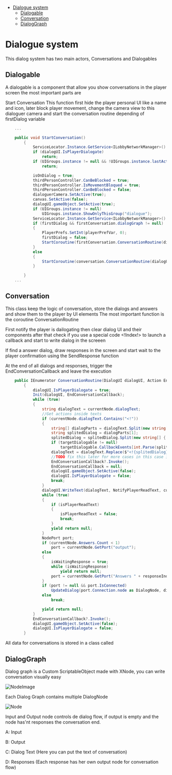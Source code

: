 
- [Dialogue system](#dialogue-system)
  - [Dialogable](#dialogable)
  - [Conversation](#conversation)
  - [DialogGraph](#dialoggraph)

# Dialogue system
This dialog system has two main actors, Conversations and Dialogables

## Dialogable
A dialogable is a component that allow you show conversations in the player screen the most important parts are

Start Conversation
This function first hide the player personal UI like a name and icon, later block player movement, change the camera view to this dialoguer camera and start the conversation routine depending of firstDialog variable
```cs
    ...

    public void StartConversation()
        {
            ServiceLocator.Instance.GetService<ILobbyNetworkManager>().ShowPlayerPersonalUI(false);
            if (dialogUI.IsPlayerDialogate)
                return;
            if (UIGroups.instance != null && !UIGroups.instance.lastActivate.Equals("planner"))
                return;

            isOnDialog = true;
            thirdPersonController.CanBeBlocked = true;
            thirdPersonController.IsMovementBloqued = true;
            thirdPersonController.CanBeBlocked = false;
            dialoguerCamera.SetActive(true);
            canvas.SetActive(false);
            dialogUI.gameObject.SetActive(true);
            if (UIGroups.instance != null)
                UIGroups.instance.ShowOnlyThisGroup("dialogue");
            ServiceLocator.Instance.GetService<ILobbyNetworkManager>().CurrentPlayer.GetComponent<PlayerUI>().HideNameTag(false);
            if (firstDialog && firstConversation.dialogGraph != null)
            {
                PlayerPrefs.SetInt(playerPrefVar, 0);
                firstDialog = false;
                StartCoroutine(firstConversation.ConversationRoutine(dialogUI, EndConversation, this));
            }
            else
            {
                StartCoroutine(conversation.ConversationRoutine(dialogUI, EndConversation, this));
            }

        }
    ...
```

## Conversation
This class keep the logic of conversation, store the dialogs and answers and show them to the player by UI elements
The most important function is the coroutine ConversationRoutine

First notify the player is dailogating then clear dialog UI and their components after that check if you use a special code <!Index!> to launch a callback and start to write dialog in the screeen

If find a answer dialog, draw responses in the screen and start wait to the player confirmation using the SendResponse function

At the end of all dialogs and responses, trigger the EndConversationCallback and leave the execution

```cs
    public IEnumerator ConversationRoutine(DialogUI dialogUI, Action EndConversationCallback = null, Dialogable targetDialogable = null)
        {
            dialogUI.IsPlayerDialogate = true;
            Init(dialogUI, EndConversationCallback);
            while (true)
            {
                string dialogText = currentNode.dialogText;
                //Get actions inside texts
                if (currentNode.dialogText.Contains("<!"))
                {
                    string[] dialogParts = dialogText.Split(new string[] { "<!" }, StringSplitOptions.RemoveEmptyEntries);
                    string splitedDialog = dialogParts[1];
                    splitedDialog = splitedDialog.Split(new string[] { "!>" }, StringSplitOptions.RemoveEmptyEntries)[0];
                    if (targetDialogable != null)
                        targetDialogable.CallbackEvents[int.Parse(splitedDialog)].Invoke();
                    dialogText = dialogText.Replace($"<!{splitedDialog}!>", "");
                    //TODO fix this later for more cases in this case if you use callback by dialog the dialog close inmediately
                    EndConversationCallback?.Invoke();
                    EndConversationCallback = null;
                    dialogUI.gameObject.SetActive(false);
                    dialogUI.IsPlayerDialogate = false;
                    break;
                }
                dialogUI.WriteText(dialogText, NotifyPlayerReadText, currentNode.Answers.Count > 0);
                while (true)
                {
                    if (isPlayerReadText)
                    {
                        isPlayerReadText = false;
                        break;
                    }
                    yield return null;
                }
                NodePort port;
                if (currentNode.Answers.Count < 1)                          //Take default node
                    port = currentNode.GetPort("output");
                else                                                        //Take answer node
                {
                    isWaitingResponse = true;
                    while (isWaitingResponse)
                        yield return null;
                    port = currentNode.GetPort("Answers " + responseIndex);
                }
                if (port != null && port.IsConnected)
                    UpdateDialog(port.Connection.node as DialogNode, dialogUI, EndConversationCallback);
                else
                    break;

                yield return null;
            }
            EndConversationCallback?.Invoke();
            dialogUI.gameObject.SetActive(false);
            dialogUI.IsPlayerDialogate = false;
        }
```
All data for conversations is stored in a class called
## DialogGraph
Dialog graph is a Custom ScriptableObject made with XNode, you can write conversation visually easy

![NodeImage](~/resources/DialogSystem.png)

Each Dialog Graph contains multiple DialogNode

![Node](~/resources/DialogNode.png)

Input and Output node controls de dialog flow, if output is empty and the node has'nt responses the conversation end.

A: Input

B: Output

C: Dialog Text (Here you can put the text of conversation)

D: Responses (Each response has her own output node for conversation flow)
